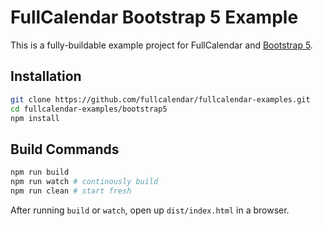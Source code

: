 
# FullCalendar Bootstrap 5 Example

This is a fully-buildable example project for FullCalendar and [Bootstrap 5][Bootstrap].


## Installation

```bash
git clone https://github.com/fullcalendar/fullcalendar-examples.git
cd fullcalendar-examples/bootstrap5
npm install
```

## Build Commands

```bash
npm run build
npm run watch # continously build
npm run clean # start fresh
```

After running `build` or `watch`, open up `dist/index.html` in a browser.

[Bootstrap]: https://getbootstrap.com/
